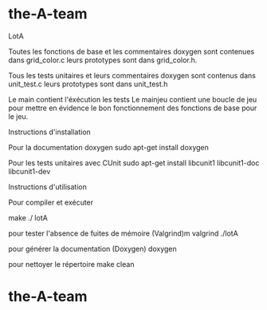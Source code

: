 # the-A-team


LotA

Toutes les fonctions de base et les commentaires doxygen sont contenues dans grid_color.c leurs prototypes sont dans grid_color.h.

Tous les tests unitaires et leurs commentaires doxygen sont contenus dans unit_test.c leurs prototypes sont dans unit_test.h

Le main contient l'éxécution les tests Le mainjeu contient une boucle de jeu pour mettre en évidence le bon fonctionnement des fonctions de base pour le jeu.

Instructions d'installation

Pour la documentation doxygen sudo apt-get install doxygen

Pour les tests unitaires avec CUnit sudo apt-get install libcunit1 libcunit1-doc libcunit1-dev

Instructions d'utilisation

Pour compiler et exécuter

make ./ lotA

pour tester l'absence de fuites de mémoire (Valgrind)m valgrind ./lotA

pour générer la documentation (Doxygen) doxygen

pour nettoyer le répertoire make clean

# the-A-team
